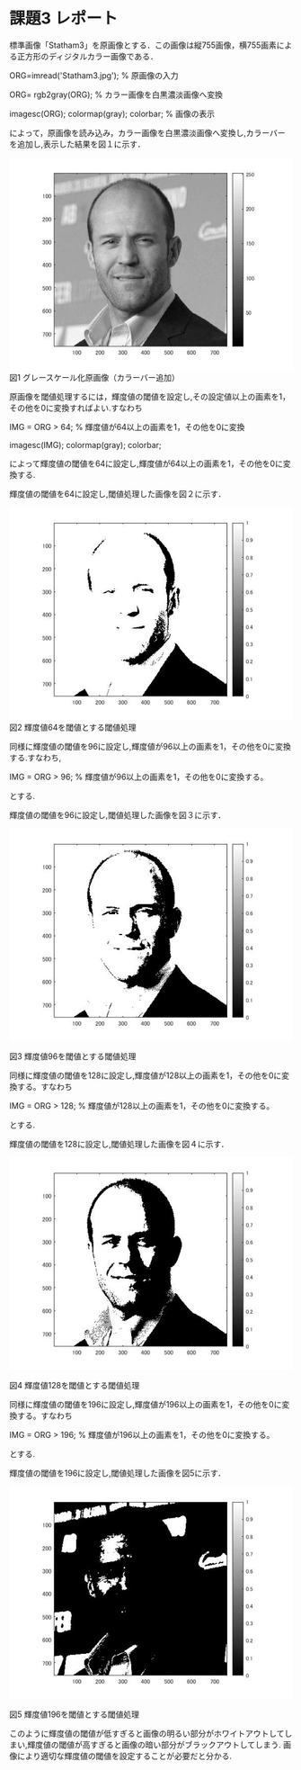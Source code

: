 # 課題3 レポート

標準画像「Statham3」を原画像とする．この画像は縦755画像，横755画素による正方形のディジタルカラー画像である．

ORG=imread('Statham3.jpg'); % 原画像の入力

ORG= rgb2gray(ORG); % カラー画像を白黒濃淡画像へ変換

imagesc(ORG); colormap(gray); colorbar; % 画像の表示



によって，原画像を読み込み，カラー画像を白黒濃淡画像へ変換し,カラーバーを追加し,表示した結果を図１に示す．

![原画像](https://raw.githubusercontent.com/09ne028koya/lecture_image_processing/master/image/3001.jpg)  
図1 グレースケール化原画像（カラーバー追加）


原画像を閾値処理するには，輝度値の閾値を設定し,その設定値以上の画素を1，その他を0に変換すればよい.すなわち

IMG = ORG > 64; % 輝度値が64以上の画素を1，その他を0に変換

imagesc(IMG); colormap(gray); colorbar;

によって輝度値の閾値を64に設定し,輝度値が64以上の画素を1，その他を0に変換する.

輝度値の閾値を64に設定し,閾値処理した画像を図２に示す．

![原画像](https://raw.githubusercontent.com/09ne028koya/lecture_image_processing/master/image/3002.jpg)  
図2 輝度値64を閾値とする閾値処理

同様に輝度値の閾値を96に設定し,輝度値が96以上の画素を1，その他を0に変換する.すなわち,


IMG = ORG > 96; % 輝度値が96以上の画素を1，その他を0に変換する。

とする.

輝度値の閾値を96に設定し,閾値処理した画像を図３に示す．

![原画像](https://raw.githubusercontent.com/09ne028koya/lecture_image_processing/master/image/3003.jpg)  

図3 輝度値96を閾値とする閾値処理




同様に輝度値の閾値を128に設定し,輝度値が128以上の画素を1，その他を0に変換する。すなわち



IMG = ORG > 128; % 輝度値が128以上の画素を1，その他を0に変換する。


とする.

輝度値の閾値を128に設定し,閾値処理した画像を図４に示す．

![原画像](https://raw.githubusercontent.com/09ne028koya/lecture_image_processing/master/image/3004.jpg)  

図4 輝度値128を閾値とする閾値処理

同様に輝度値の閾値を196に設定し,輝度値が196以上の画素を1，その他を0に変換する。すなわち



IMG = ORG > 196; % 輝度値が196以上の画素を1，その他を0に変換する。


とする.

輝度値の閾値を196に設定し,閾値処理した画像を図5に示す．

![原画像](https://raw.githubusercontent.com/09ne028koya/lecture_image_processing/master/image/3005.jpg)  

図5 輝度値196を閾値とする閾値処理



このように輝度値の閾値が低すぎると画像の明るい部分がホワイトアウトしてしまい,輝度値の閾値が高すぎると画像の暗い部分がブラックアウトしてしまう.
画像により適切な輝度値の閾値を設定することが必要だと分かる.

